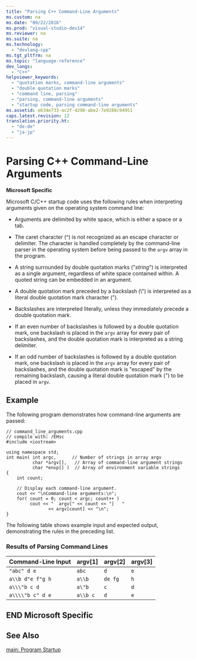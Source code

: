 ```yaml
---
title: "Parsing C++ Command-Line Arguments"
ms.custom: na
ms.date: "09/22/2016"
ms.prod: "visual-studio-dev14"
ms.reviewer: na
ms.suite: na
ms.technology: 
  - "devlang-cpp"
ms.tgt_pltfrm: na
ms.topic: "language-reference"
dev_langs: 
  - "C++"
helpviewer_keywords: 
  - "quotation marks, command-line arguments"
  - "double quotation marks"
  - "command line, parsing"
  - "parsing, command-line arguments"
  - "startup code, parsing command-line arguments"
ms.assetid: e634e733-ac2f-4298-abe2-7e9288c94951
caps.latest.revision: 12
translation.priority.ht: 
  - "de-de"
  - "ja-jp"
---
```

# Parsing C++ Command-Line Arguments
**Microsoft Specific**  
  
 Microsoft C/C++ startup code uses the following rules when interpreting arguments given on the operating system command line:  
  
-   Arguments are delimited by white space, which is either a space or a tab.  
  
-   The caret character (^) is not recognized as an escape character or delimiter. The character is handled completely by the command-line parser in the operating system before being passed to the `argv` array in the program.  
  
-   A string surrounded by double quotation marks ("*string*") is interpreted as a single argument, regardless of white space contained within. A quoted string can be embedded in an argument.  
  
-   A double quotation mark preceded by a backslash (\\") is interpreted as a literal double quotation mark character (").  
  
-   Backslashes are interpreted literally, unless they immediately precede a double quotation mark.  
  
-   If an even number of backslashes is followed by a double quotation mark, one backslash is placed in the `argv` array for every pair of backslashes, and the double quotation mark is interpreted as a string delimiter.  
  
-   If an odd number of backslashes is followed by a double quotation mark, one backslash is placed in the `argv` array for every pair of backslashes, and the double quotation mark is "escaped" by the remaining backslash, causing a literal double quotation mark (") to be placed in `argv`.  
  
## Example  
 The following program demonstrates how command-line arguments are passed:  
  
```  
// command_line_arguments.cpp  
// compile with: /EHsc  
#include <iostream>  
  
using namespace std;  
int main( int argc,      // Number of strings in array argv  
          char *argv[],   // Array of command-line argument strings  
          char *envp[] )  // Array of environment variable strings  
{  
    int count;  
  
    // Display each command-line argument.  
    cout << "\nCommand-line arguments:\n";  
    for( count = 0; count < argc; count++ )  
         cout << "  argv[" << count << "]   "  
                << argv[count] << "\n";  
}  
```  
  
 The following table shows example input and expected output, demonstrating the rules in the preceding list.  
  
### Results of Parsing Command Lines  
  
|Command-Line Input|argv[1]|argv[2]|argv[3]|  
|-------------------------|---------------|---------------|---------------|  
|`"abc" d e`|`abc`|`d`|`e`|  
|`a\\b d"e f"g h`|`a\\b`|`de fg`|`h`|  
|`a\\\"b c d`|`a\"b`|`c`|`d`|  
|`a\\\\"b c" d e`|`a\\b c`|`d`|`e`|  
  
## END Microsoft Specific  
  
## See Also  
 [main: Program Startup](../VS_csharp/main--program-startup.md)